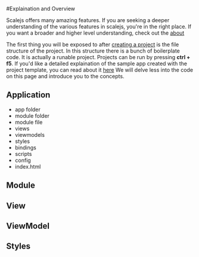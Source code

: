 #Explaination and Overview

Scalejs offers many amazing features. If you are seeking a deeper understanding of the various features in
scalejs, you're in the right place. If you want a broader and higher level understanding, check out the [about](./about.html)

The first thing you will be exposed to after [creating a project](./project.html) is the file structure of the project.
In this structure there is a bunch of boilerplate code. It is actually a runable project. Projects can be run by pressing
__ctrl + f5__. If you'd like a detailed explaination of the sample app created with the project template, you can read about it [here](./hello.html)
We will delve less into the code on this page and introduce you to the concepts.

## Application

* app folder
* module folder
* module file
* views
* viewmodels
* styles
* bindings
* scripts
* config
* index.html

## Module

## View

## ViewModel

## Styles
